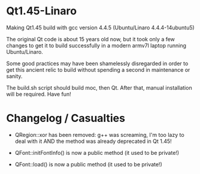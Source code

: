 Qt1.45-Linaro
=============

Making Qt1.45 build with gcc version 4.4.5 (Ubuntu/Linaro 4.4.4-14ubuntu5)

The original Qt code is about 15 years old now, but it took only a few
changes to get it to build successfully in a modern armv7l laptop running 
Ubuntu/Linaro.

Some good practices may have been shamelessly disregarded in order to get
this ancient relic to build without spending a second in maintenance or
sanity. 

The build.sh script should build moc, then Qt. After that, manual 
installation will be required. Have fun!



Changelog / Casualties
======================
- QRegion::xor has been removed: g++ was screaming, I'm too lazy to 
  deal with it AND the method was already deprecated in Qt 1.45!

- QFont::initFontInfo() is now a public method (it used to be private!)

- QFont::load() is now a public method (it used to be private!)
